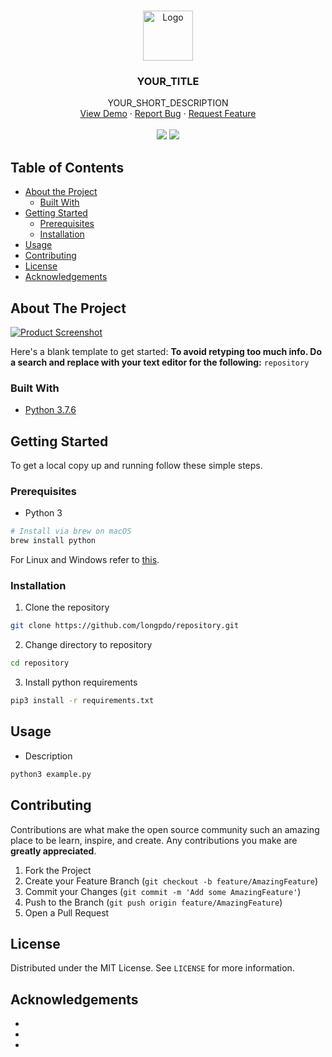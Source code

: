 <!-- MARKDOWN LINKS & IMAGES -->
[product-screenshot]: images/screenshot.png

<!-- PROJECT LOGO -->
<br />
<p align="center">
  <a href="https://github.com/longpdo/repository">
    <img src="images/logo.png" alt="Logo" width="80" height="80">
  </a>

  <h3 align="center">YOUR_TITLE</h3>

  <p align="center">
    YOUR_SHORT_DESCRIPTION
    <br />
    <a href="https://github.com/longpdo/repository">View Demo</a>
    ·
    <a href="https://github.com/longpdo/repository/issues">Report Bug</a>
    ·
    <a href="https://github.com/longpdo/repository/issues">Request Feature</a>
    <br />
    <br />
    <a href="https://github.com/longpdo/repository/issues"><img src="https://badgen.net/github/open-issues/longpdo/repository" /></a>
    <a href="LICENSE"><img src="https://badgen.net/github/license/longpdo/repository" /></a>
  </p>
</p>

<!-- TABLE OF CONTENTS -->
## Table of Contents
* [About the Project](#about-the-project)
  * [Built With](#built-with)
* [Getting Started](#getting-started)
  * [Prerequisites](#prerequisites)
  * [Installation](#installation)
* [Usage](#usage)
* [Contributing](#contributing)
* [License](#license)
* [Acknowledgements](#acknowledgements)

<!-- ABOUT THE PROJECT -->
## About The Project
[![Product Screenshot][product-screenshot]](https://example.com)

Here's a blank template to get started:
**To avoid retyping too much info. Do a search and replace with your text editor for the following:**
`repository`

### Built With
* [Python 3.7.6](https://www.python.org/downloads/)

<!-- GETTING STARTED -->
## Getting Started
To get a local copy up and running follow these simple steps.

### Prerequisites
* Python 3
```sh
# Install via brew on macOS
brew install python
```
For Linux and Windows refer to [this](https://realpython.com/installing-python/).

### Installation
1. Clone the repository
```sh
git clone https://github.com/longpdo/repository.git
```
2. Change directory to repository
```sh
cd repository
```
3. Install python requirements
```sh
pip3 install -r requirements.txt
```

<!-- USAGE EXAMPLES -->
## Usage
* Description
```sh
python3 example.py
```

<!-- CONTRIBUTING -->
## Contributing
Contributions are what make the open source community such an amazing place to be learn, inspire, and create. Any contributions you make are **greatly appreciated**.

1. Fork the Project
2. Create your Feature Branch (`git checkout -b feature/AmazingFeature`)
3. Commit your Changes (`git commit -m 'Add some AmazingFeature'`)
4. Push to the Branch (`git push origin feature/AmazingFeature`)
5. Open a Pull Request

<!-- LICENSE -->
## License
Distributed under the MIT License. See `LICENSE` for more information.

<!-- ACKNOWLEDGEMENTS -->
## Acknowledgements
* []()
* []()
* []()
